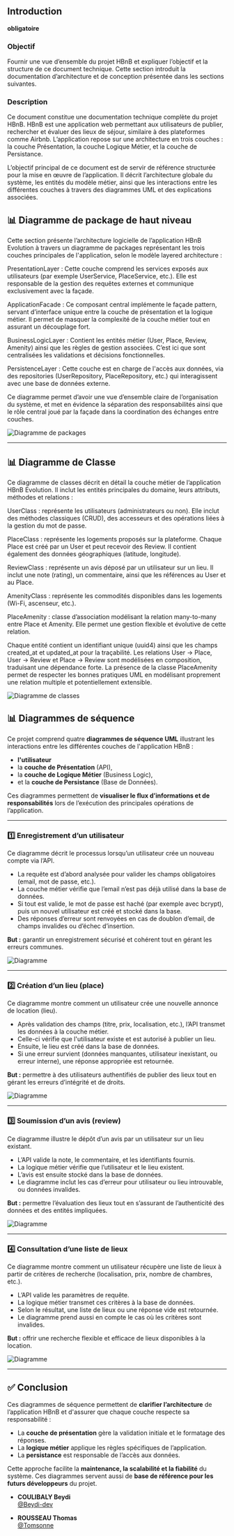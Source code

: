 ## Introduction  
**obligatoire**  

### Objectif  
Fournir une vue d’ensemble du projet HBnB et expliquer l’objectif et la structure de ce document technique. Cette section introduit la documentation d’architecture et de conception présentée dans les sections suivantes.

### Description  
Ce document constitue une documentation technique complète du projet HBnB. HBnB est une application web permettant aux utilisateurs de publier, rechercher et évaluer des lieux de séjour, similaire à des plateformes comme Airbnb. L’application repose sur une architecture en trois couches : la couche Présentation, la couche Logique Métier, et la couche de Persistance.  

L’objectif principal de ce document est de servir de référence structurée pour la mise en œuvre de l’application. Il décrit l’architecture globale du système, les entités du modèle métier, ainsi que les interactions entre les différentes couches à travers des diagrammes UML et des explications associées.


## 📊 Diagramme de package de haut niveau

Cette section présente l’architecture logicielle de l’application HBnB Evolution à travers un diagramme de packages représentant les trois couches principales de l'application, selon le modèle layered architecture :

PresentationLayer : Cette couche comprend les services exposés aux utilisateurs (par exemple UserService, PlaceService, etc.). Elle est responsable de la gestion des requêtes externes et communique exclusivement avec la façade.

ApplicationFacade : Ce composant central implémente le façade pattern, servant d’interface unique entre la couche de présentation et la logique métier. Il permet de masquer la complexité de la couche métier tout en assurant un découplage fort.

BusinessLogicLayer : Contient les entités métier (User, Place, Review, Amenity) ainsi que les règles de gestion associées. C’est ici que sont centralisées les validations et décisions fonctionnelles.

PersistenceLayer : Cette couche est en charge de l'accès aux données, via des repositories (UserRepository, PlaceRepository, etc.) qui interagissent avec une base de données externe.

Ce diagramme permet d’avoir une vue d’ensemble claire de l’organisation du système, et met en évidence la séparation des responsabilités ainsi que le rôle central joué par la façade dans la coordination des échanges entre couches.

![Diagramme de packages](./part1/assets/diagramme_packages.png)

---

## 📊 Diagramme de Classe

Ce diagramme de classes décrit en détail la couche métier de l’application HBnB Evolution. Il inclut les entités principales du domaine, leurs attributs, méthodes et relations :

UserClass : représente les utilisateurs (administrateurs ou non). Elle inclut des méthodes classiques (CRUD), des accesseurs et des opérations liées à la gestion du mot de passe.

PlaceClass : représente les logements proposés sur la plateforme. Chaque Place est créé par un User et peut recevoir des Review. Il contient également des données géographiques (latitude, longitude).

ReviewClass : représente un avis déposé par un utilisateur sur un lieu. Il inclut une note (rating), un commentaire, ainsi que les références au User et au Place.

AmenityClass : représente les commodités disponibles dans les logements (Wi-Fi, ascenseur, etc.).

PlaceAmenity : classe d’association modélisant la relation many-to-many entre Place et Amenity. Elle permet une gestion flexible et évolutive de cette relation.

Chaque entité contient un identifiant unique (uuid4) ainsi que les champs created_at et updated_at pour la traçabilité. Les relations User → Place, User → Review et Place → Review sont modélisées en composition, traduisant une dépendance forte.
La présence de la classe PlaceAmenity permet de respecter les bonnes pratiques UML en modélisant proprement une relation multiple et potentiellement extensible.

![Diagramme de classes](./part1/assets/diagramme_classes.png)


## 📊 Diagrammes de séquence

Ce projet comprend quatre **diagrammes de séquence UML** illustrant les interactions entre les différentes couches de l'application HBnB :
- **l'utilisateur**
- la **couche de Présentation** (API),
- la **couche de Logique Métier** (Business Logic),
- et la **couche de Persistance** (Base de Données).

Ces diagrammes permettent de **visualiser le flux d’informations et de responsabilités** lors de l’exécution des principales opérations de l’application.

---

### 1️⃣ Enregistrement d’un utilisateur

Ce diagramme décrit le processus lorsqu’un utilisateur crée un nouveau compte via l’API.

- La requête est d’abord analysée pour valider les champs obligatoires (email, mot de passe, etc.).
- La couche métier vérifie que l’email n’est pas déjà utilisé dans la base de données.
- Si tout est valide, le mot de passe est haché (par exemple avec bcrypt), puis un nouvel utilisateur est créé et stocké dans la base.
- Des réponses d’erreur sont renvoyées en cas de doublon d’email, de champs invalides ou d’échec d’insertion.

**But :** garantir un enregistrement sécurisé et cohérent tout en gérant les erreurs communes.

![Diagramme](images/creation_utilisateur.png)

---

### 2️⃣ Création d’un lieu (place)

Ce diagramme montre comment un utilisateur crée une nouvelle annonce de location (lieu).

- Après validation des champs (titre, prix, localisation, etc.), l’API transmet les données à la couche métier.
- Celle-ci vérifie que l'utilisateur existe et est autorisé à publier un lieu.
- Ensuite, le lieu est créé dans la base de données.
- Si une erreur survient (données manquantes, utilisateur inexistant, ou erreur interne), une réponse appropriée est retournée.

**But :** permettre à des utilisateurs authentifiés de publier des lieux tout en gérant les erreurs d’intégrité et de droits.

![Diagramme](images/place_creation.png)

---

### 3️⃣ Soumission d’un avis (review)

Ce diagramme illustre le dépôt d’un avis par un utilisateur sur un lieu existant.

- L’API valide la note, le commentaire, et les identifiants fournis.
- La logique métier vérifie que l’utilisateur et le lieu existent.
- L’avis est ensuite stocké dans la base de données.
- Le diagramme inclut les cas d’erreur pour utilisateur ou lieu introuvable, ou données invalides.

**But :** permettre l’évaluation des lieux tout en s’assurant de l’authenticité des données et des entités impliquées.

![Diagramme](images/review_registration.png)

---

### 4️⃣ Consultation d’une liste de lieux

Ce diagramme montre comment un utilisateur récupère une liste de lieux à partir de critères de recherche (localisation, prix, nombre de chambres, etc.).

- L’API valide les paramètres de requête.
- La logique métier transmet ces critères à la base de données.
- Selon le résultat, une liste de lieux ou une réponse vide est retournée.
- Le diagramme prend aussi en compte le cas où les critères sont invalides.

**But :** offrir une recherche flexible et efficace de lieux disponibles à la location.

![Diagramme](images/fetch.png)

---

## ✅ Conclusion

Ces diagrammes de séquence permettent de **clarifier l’architecture** de l’application HBnB et d'assurer que chaque couche respecte sa responsabilité :
- La **couche de présentation** gère la validation initiale et le formatage des réponses.
- La **logique métier** applique les règles spécifiques de l’application.
- La **persistance** est responsable de l’accès aux données.

Cette approche facilite la **maintenance, la scalabilité et la fiabilité** du système. Ces diagrammes servent aussi de **base de référence pour les futurs développeurs** du projet.


- **COULIBALY Beydi**  
  [@Beydi-dev](https://github.com/Beydi-dev)

- **ROUSSEAU Thomas**  
  [@Tomsonne](https://github.com/Tomsonne)
